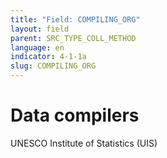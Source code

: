 ```yaml
---
title: "Field: COMPILING_ORG"
layout: field
parent: SRC_TYPE_COLL_METHOD
language: en
indicator: 4-1-1a
slug: COMPILING_ORG
---
```

# Data compilers

UNESCO Institute of Statistics (UIS)